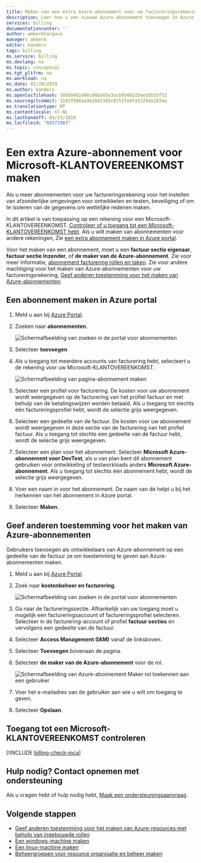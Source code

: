 ```yaml
---
title: Maken van een extra Azure-abonnement voor uw factureringsrekening | Microsoft Docs
description: Leer hoe u een nieuwe Azure-abonnement toevoegen in Azure portal.
services: billing
documentationcenter: ''
author: amberbhargava
manager: amberb
editor: banders
tags: billing
ms.service: billing
ms.devlang: na
ms.topic: conceptual
ms.tgt_pltfrm: na
ms.workload: na
ms.date: 02/28/2019
ms.author: banders
ms.openlocfilehash: 105b8481486c088a05e3acb95081d3ee55b55f52
ms.sourcegitcommit: 3102f886aa962842303c8753fe8fa5324a52834a
ms.translationtype: MT
ms.contentlocale: nl-NL
ms.lasthandoff: 04/23/2019
ms.locfileid: "60371983"
---
```

# <a name="create-an-additional-azure-subscription-for-microsoft-customer-agreement"></a>Een extra Azure-abonnement voor Microsoft-KLANTOVEREENKOMST maken

Als u meer abonnementen voor uw factureringsrekening voor het instellen van afzonderlijke omgevingen voor ontwikkelen en testen, beveiliging of om te isoleren van de gegevens om wettelijke redenen maken.

In dit artikel is van toepassing op een rekening voor een Microsoft-KLANTOVEREENKOMST. [Controleer of u toegang tot een Microsoft-KLANTOVEREENKOMST hebt](#check-access-to-a-microsoft-customer-agreement). Als u wilt maken van abonnementen voor andere rekeningen, Zie [een extra abonnement maken in Azure portal](billing-create-subscription.md).

Voor het maken van een abonnement, moet u een **factuur sectie eigenaar**, **factuur sectie Inzender**, of **de maker van de Azure-abonnement**. Zie voor meer informatie, [abonnement facturering rollen en taken](billing-understand-mca-roles.md#subscription-billing-roles-and-tasks). Zie voor andere machtiging voor het maken van Azure-abonnementen voor uw factureringsrekening, [Geef anderen toestemming voor het maken van Azure-abonnementen](#give-others-permission-to-create-azure-subscriptions).

## <a name="create-a-subscription-in-the-azure-portal"></a>Een abonnement maken in Azure portal

1. Meld u aan bij [Azure Portal](https://portal.azure.com).

2. Zoeken naar **abonnementen**.

   ![Schermafbeelding van zoeken in de portal voor abonnementen](./media/billing-mca-create-subscription/billing-search-cost-management-billing.png)

3. Selecteer **toevoegen**

4. Als u toegang tot meerdere accounts van facturering hebt, selecteert u de rekening voor uw Microsoft-KLANTOVEREENKOMST.

   ![Schermafbeelding van pagina-abonnement maken](./media/billing-mca-create-subscription/billing-mca-create-azure-subscription.png)

5. Selecteer een profiel voor facturering. De kosten voor uw abonnement wordt weergegeven op de facturering van het profiel factuur en met behulp van de betalingswijzen worden betaald. Als u toegang tot slechts één factureringsprofiel hebt, wordt de selectie grijs weergegeven.

6. Selecteer een gedeelte van de factuur. De kosten voor uw abonnement wordt weergegeven in deze sectie van de facturering van het profiel factuur. Als u toegang tot slechts een gedeelte van de factuur hebt, wordt de selectie grijs weergegeven.

7. Selecteer een plan voor het abonnement. Selecteer **Microsoft Azure-abonnement voor DevTest**, als u van plan bent dit abonnement gebruiken voor ontwikkeling of testworkloads anders **Microsoft Azure-abonnement**. Als u toegang tot slechts één abonnement hebt, wordt de selectie grijs weergegeven.

8. Voer een naam in voor het abonnement. De naam van de helpt u bij het herkennen van het abonnement in Azure portal.

9. Selecteer **Maken**.

## <a name="give-others-permission-to-create-azure-subscriptions"></a>Geef anderen toestemming voor het maken van Azure-abonnementen

Gebruikers toevoegen als ontwikkelaars van Azure-abonnement op een gedeelte van de factuur ze om toestemming te geven aan Azure-abonnementen maken.

1. Meld u aan bij [Azure Portal](https://portal.azure.com).

2. Zoek naar **kostenbeheer en facturering**.

   ![Schermafbeelding van zoeken in de portal voor abonnementen](./media/billing-mca-create-subscription/billing-search-cost-management-billing.png)

3. Ga naar de factureringssectie. Afhankelijk van uw toegang moet u mogelijk een factureringsaccount of factureringsprofiel selecteren. Selecteer in de facturering-account of profiel **factuur secties** en vervolgens een gedeelte van de factuur.

4. Selecteer **Access Management (IAM)** vanaf de linksboven.

5. Selecteer **Toevoegen** bovenaan de pagina.

6. Selecteer **de maker van de Azure-abonnement** voor de rol.

   ![Schermafbeelding van Azure-abonnement Maker rol toekennen aan een gebruiker](./media/billing-mca-create-subscription/billing-mca-add-azure-subscription-creator.png)

7. Voer het e-mailadres van de gebruiker aan wie u wilt om toegang te geven.

8. Selecteer **Opslaan**.

## <a name="check-access-to-a-microsoft-customer-agreement"></a>Toegang tot een Microsoft-KLANTOVEREENKOMST controleren
[!INCLUDE [billing-check-mca](../../includes/billing-check-mca.md)]

## <a name="need-help-contact-support"></a>Hulp nodig? Contact opnemen met ondersteuning

Als u vragen hebt of hulp nodig hebt, [Maak een ondersteuningsaanvraag](https://go.microsoft.com/fwlink/?linkid=2083458).

## <a name="next-steps"></a>Volgende stappen

- [Geef anderen toestemming voor het maken van Azure-resources met behulp van ingebouwde rollen](../role-based-access-control/built-in-roles.md#built-in-role-descriptions)
- [Een windows-machine maken](../virtual-machines/windows/quick-create-portal.md)
- [Een linux-machine maken](../virtual-machines/linux/quick-create-portal.md)
- [Beheergroepen voor resource organisatie en beheer maken](../governance/management-groups/create.md?toc=/azure/billing/TOC.json)
